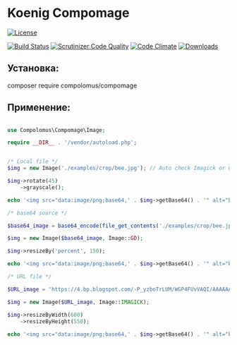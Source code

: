 # Koenig Compomage


[![License](https://poser.pugx.org/compolomus/Compomage/license)](https://packagist.org/packages/compolomus/Compomage)

[![Build Status](https://scrutinizer-ci.com/g/Compolomus/Compomage/badges/build.png?b=master)](https://scrutinizer-ci.com/g/Compolomus/Compomage/build-status/master)
[![Scrutinizer Code Quality](https://scrutinizer-ci.com/g/Compolomus/Compomage/badges/quality-score.png?b=master)](https://scrutinizer-ci.com/g/Compolomus/Compomage/?branch=master)
[![Code Climate](https://codeclimate.com/github/Compolomus/Compomage/badges/gpa.svg)](https://codeclimate.com/github/Compolomus/Compomage)
[![Downloads](https://poser.pugx.org/compolomus/light-sql-query-builder/downloads)](https://packagist.org/packages/compolomus/light-sql-query-builder)

## Установка:

composer require compolomus/compomage

## Применение:

```php

use Compolomus\Compomage\Image;

require __DIR__ . '/vendor/autoload.php';


/* Local file */
$img = new Image('./examples/crop/bee.jpg'); // Auto check Imagick or GD default

$img->rotate(45)
    ->grayscale();

echo '<img src="data:image/png;base64,' . $img->getBase64() . '" alt="base64_image" />';

/* base64 source */

$base64_image = base64_encode(file_get_contents('./examples/crop/bee.jpg'));

$img = new Image($base64_image, Image::GD);

$img->resizeBy('percent', 150);

echo '<img src="data:image/png;base64,' . $img->getBase64() . '" alt="base64_image" />';

/* URL file */

$URL_image = 'https://4.bp.blogspot.com/-P_yzboTrLUM/WGP4FUvVAQI/AAAAAAAABGc/SkRu_mOPKOwxsxLic-dBhugEyvPgvLEqgCLcB/s320/1.png';

$img = new Image($URL_image, Image::IMAGICK);

$img->resizeByWidth(600)
    ->resizeByHeight(550);
    
echo '<img src="data:image/png;base64,' . $img->getBase64() . '" alt="base64_image" />';

```
